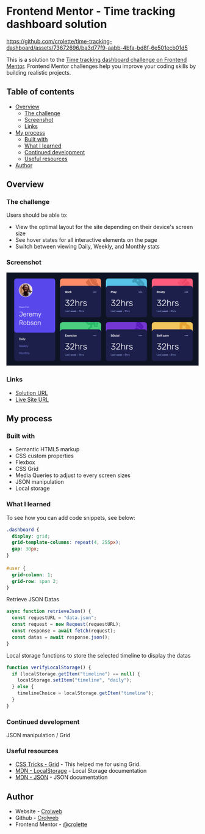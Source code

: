 # Frontend Mentor - Time tracking dashboard solution


https://github.com/crolette/time-tracking-dashboard/assets/73672696/ba3d77f9-aabb-4bfa-bd8f-6e501ecb01d5


This is a solution to the [Time tracking dashboard challenge on Frontend Mentor](https://www.frontendmentor.io/challenges/time-tracking-dashboard-UIQ7167Jw). Frontend Mentor challenges help you improve your coding skills by building realistic projects.

## Table of contents

- [Overview](#overview)
  - [The challenge](#the-challenge)
  - [Screenshot](#screenshot)
  - [Links](#links)
- [My process](#my-process)
  - [Built with](#built-with)
  - [What I learned](#what-i-learned)
  - [Continued development](#continued-development)
  - [Useful resources](#useful-resources)
- [Author](#author)

## Overview

### The challenge

Users should be able to:

- View the optimal layout for the site depending on their device's screen size
- See hover states for all interactive elements on the page
- Switch between viewing Daily, Weekly, and Monthly stats

### Screenshot
![](./images/screenshot.png)


### Links

- [Solution URL](https://github.com/crolette/time-tracking-dashboard)
- [Live Site URL](https://crolette.github.io/time-tracking-dashboard/)

## My process

### Built with

- Semantic HTML5 markup
- CSS custom properties
- Flexbox
- CSS Grid
- Media Queries to adjust to every screen sizes
- JSON manipulation
- Local storage

### What I learned

To see how you can add code snippets, see below:

```css
.dashboard {
  display: grid;
  grid-template-columns: repeat(4, 255px);
  gap: 30px;
}

#user {
  grid-column: 1;
  grid-row: span 2;
}
```

Retrieve JSON Datas

```js
async function retrieveJson() {
  const requestURL = "data.json";
  const request = new Request(requestURL);
  const response = await fetch(request);
  const datas = await response.json();
}
```

Local storage functions to store the selected timeline to display the datas

```js
function verifyLocalStorage() {
  if (localStorage.getItem("timeline") == null) {
    localStorage.setItem("timeline", "daily");
  } else {
    timelineChoice = localStorage.getItem("timeline");
  }
}
```

### Continued development

JSON manipulation / Grid

### Useful resources

- [CSS Tricks - Grid](https://css-tricks.com/snippets/css/complete-guide-grid/) - This helped me for using Grid.
- [MDN - LocalStorage](https://developer.mozilla.org/en-US/docs/Web/API/Window/localStorage) - Local Storage documentation
- [MDN - JSON](https://developer.mozilla.org/en-US/docs/Learn/JavaScript/Objects/JSON) - JSON documentation

## Author

- Website - [Crolweb](https://www.crolweb.be)
- Github - [Crolweb](https://github.com/crolette)
- Frontend Mentor - [@crolette](https://www.frontendmentor.io/profile/crolette)
